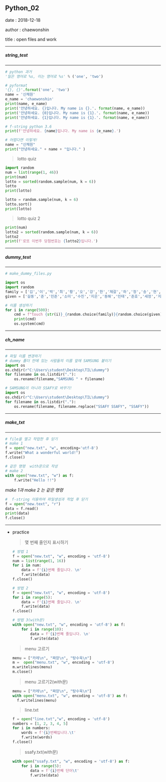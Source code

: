 ##  Python_02

date : 2018-12-18

author : chaewonshin

title : open files and work



----

##### string_test

----

```python
# python 과거
'일은 영어로 %s, 이는 영어로 %s' % ('one', 'two')

# pyformat
'{}, {}'.format('one', 'two')
name = '신채원'
e_name = 'chaewonshin'
print(name, e_name)
print('안녕하세요. {}입니다. My name is {}.'. format(name, e_name))
print('안녕하세요. {0}입니다. My name is {1}.'. format(name, e_name))
print('안녕하세요. {1}입니다. My name is {1}.'. format(name, e_name))
```

```python
# f-string python 3.6
print(f'안녕하세요. {name}입니다. My name is {e_name}.')
```

```python
# 어렵다면 이렇게!
name = "신채원"
print("안녕하세요." + name + "입니다." )
```



> lotto quiz

```python
import random
num = list(range(1, 46))
print(num)
lotto = sorted(random.sample(num, k = 6))
lotto
print(lotto)

lotto = random.sample(num, k = 6)
lotto.sort()
print(lotto)
```

> lotto quiz 2

```python
print(num)
lotto2 = sorted(random.sample(num, k = 6))
lotto2
print(f'로또 이번주 당첨번호는 {lotto2}입니다.')
```



----

##### dummy_test

----

```python
# make_dummy_files.py

import os
import random
family = ['김','이','박','최','황','오','강','한','제갈','하','정','송','현','손','조']
given = ['길동','준','민준','소미','수진','지은','동해','민태','준호','세정','지훈','성우','성원']

# 이름 생성하기
for i in range(500):
    cmd = f"touch {str(i)}_{random.choice(family)}{random.choice(given)}.txt"
    print(cmd)
    os.system(cmd)
```



----

##### ch_name

----

```python
# 파일 이름 변경하기
# dummy 폴더 안에 있는 사람들의 이름 앞에 SAMSUNG 붙이기
import os
os.chdir(r"C:\Users\student\Desktop\TIL\dummy")
for filename in os.listdir("."):
    os.rename(filename,"SAMSUNG " + filename)
```

```python
# SAMSUNG이 아니라 SSAFY로 바꾸기!
import os 
os.chdir(r"C:\Users\student\Desktop\TIL\dummy")
for filename in os.listdir("."):
    os.rename(filename, filename.replace("SSAFY SSAFY", "SSAFY"))
```



----

##### make_txt

----

```python
# file을 열고 작업한 후 닫기
# make 1
f = open("new.txt", "w", encoding='utf-8')
f.write("What a wonderful world!")
f.close()
```

```python
# 같은 명령  with문으로 작성
# make 2
with open("new.txt", "w") as f:
    f.write("Hello !!")
```

*make 1과 make 2 는 같은 명령*

```python
#  f-string 이용하여 파일생성과 작업 후 닫기
f = open("new.text", "r")
data = f.read()
print(data)
f.close()
```

----

* practice

  >  몇 번째 줄인지 표시하기

  ```python
  # 방법 1
  f = open("new.txt", "w", encoding = 'utf-8')
  num = list(range(1, 16))
  for i in num:
      data = f'{i}번째 줄입니다. \n'    
      f.write(data)
  f.close()
  ```

  ```python
  # 방법 2
  f = open("new.txt", "w", encoding = 'utf-8')
  for i in range(5):
      data = f'{i}번째 줄입니다. \n'    
      f.write(data)
  f.close()
  ```

  ```python
  # 방법 3(with문)
  with open("new.txt", "w", encoding = 'utf-8') as f:
      for i in range(10):
          data = f'{i}번째 줄입니다. \n' 
          f.write(data)
  ```

  > menu 고르기

  ```python
  menu = ["카레\n", "짜장\n", "탕수육\n"]
  m =  open("menu.txt", "w", encoding = 'utf-8')
  m.writelines(menu)
  m.close()
  ```

  > menu 고르기2(with문)

  ```python
  menu = ["카레\n", "짜장\n", "탕수육\n"]
  with open("menu.txt", "w", encoding = 'utf-8') as f:
  	f.writelines(menu)
  ```



  >   line.txt

  ```python
  f = open("line.txt","w", encoding = 'utf-8')
  numbers = [1, 2, 3, 4, 5]
  for i in numbers:
      words = f'{i}번째입니다.\t'
      f.write(words)
  f.close()
  ```

  > ssafy.txt(with문)

  ```python
  with open("ssafy.txt", "w", encoding = 'utf-8') as f:
      for i in range(5):
          data = f'{i}번째 단어\t'
          f.write(data)
  ```


